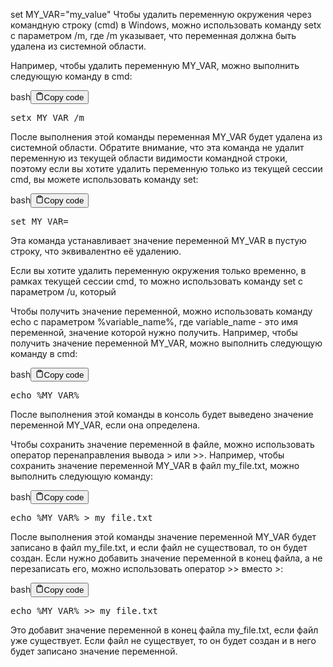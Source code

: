 <p>set MY_VAR="my_value"
Чтобы удалить переменную окружения через командную строку (cmd) в Windows, 
можно использовать команду setx с параметром /m, где /m указывает, что переменная должна быть удалена из системной области.</p>
<p>Например, чтобы удалить переменную MY_VAR, можно выполнить следующую команду в cmd:</p>
<div class="code-element"><div class="lang-line"><text>bash</text><button class="copy-button" id="code769b" onclick="copyCode(code769, code769b)"><svg stroke="currentColor" fill="none" stroke-width="2" viewBox="0 0 24 24" stroke-linecap="round" stroke-linejoin="round" class="h-4 w-4" height="1em" width="1em" xmlns="http://www.w3.org/2000/svg"><path d="M16 4h2a2 2 0 0 1 2 2v14a2 2 0 0 1-2 2H6a2 2 0 0 1-2-2V6a2 2 0 0 1 2-2h2"></path><rect x="8" y="2" width="8" height="4" rx="1" ry="1"></rect></svg><text>Copy code</text></button></div><div class="code" id="code769"><div class="highlight"><pre><span></span>setx<span class="w"> </span>MY_VAR<span class="w"> </span>/m
</pre></div></div></div>

<p>После выполнения этой команды переменная MY_VAR будет удалена из системной области. 
Обратите внимание, что эта команда не удалит переменную из текущей области видимости командной строки, 
поэтому если вы хотите удалить переменную только из текущей сессии cmd, вы можете использовать команду set:</p>
<div class="code-element"><div class="lang-line"><text>bash</text><button class="copy-button" id="code770b" onclick="copyCode(code770, code770b)"><svg stroke="currentColor" fill="none" stroke-width="2" viewBox="0 0 24 24" stroke-linecap="round" stroke-linejoin="round" class="h-4 w-4" height="1em" width="1em" xmlns="http://www.w3.org/2000/svg"><path d="M16 4h2a2 2 0 0 1 2 2v14a2 2 0 0 1-2 2H6a2 2 0 0 1-2-2V6a2 2 0 0 1 2-2h2"></path><rect x="8" y="2" width="8" height="4" rx="1" ry="1"></rect></svg><text>Copy code</text></button></div><div class="code" id="code770"><div class="highlight"><pre><span></span><span class="nb">set</span><span class="w"> </span><span class="nv">MY_VAR</span><span class="o">=</span>
</pre></div></div></div>

<p>Эта команда устанавливает значение переменной MY_VAR в пустую строку, что эквивалентно её удалению.</p>
<p>Если вы хотите удалить переменную окружения только временно, в рамках текущей сессии cmd, то можно использовать команду set с параметром /u, который </p>
<p>Чтобы получить значение переменной, можно использовать команду echo с параметром %variable_name%, 
где variable_name - это имя переменной, значение которой нужно получить. 
Например, чтобы получить значение переменной MY_VAR, можно выполнить следующую команду в cmd:</p>
<div class="code-element"><div class="lang-line"><text>bash</text><button class="copy-button" id="code771b" onclick="copyCode(code771, code771b)"><svg stroke="currentColor" fill="none" stroke-width="2" viewBox="0 0 24 24" stroke-linecap="round" stroke-linejoin="round" class="h-4 w-4" height="1em" width="1em" xmlns="http://www.w3.org/2000/svg"><path d="M16 4h2a2 2 0 0 1 2 2v14a2 2 0 0 1-2 2H6a2 2 0 0 1-2-2V6a2 2 0 0 1 2-2h2"></path><rect x="8" y="2" width="8" height="4" rx="1" ry="1"></rect></svg><text>Copy code</text></button></div><div class="code" id="code771"><div class="highlight"><pre><span></span><span class="nb">echo</span><span class="w"> </span>%MY_VAR%
</pre></div></div></div>

<p>После выполнения этой команды в консоль будет выведено значение переменной MY_VAR, если она определена.</p>
<p>Чтобы сохранить значение переменной в файле, можно использовать оператор перенаправления вывода &gt; или &gt;&gt;. 
Например, чтобы сохранить значение переменной MY_VAR в файл my_file.txt, можно выполнить следующую команду:</p>
<div class="code-element"><div class="lang-line"><text>bash</text><button class="copy-button" id="code772b" onclick="copyCode(code772, code772b)"><svg stroke="currentColor" fill="none" stroke-width="2" viewBox="0 0 24 24" stroke-linecap="round" stroke-linejoin="round" class="h-4 w-4" height="1em" width="1em" xmlns="http://www.w3.org/2000/svg"><path d="M16 4h2a2 2 0 0 1 2 2v14a2 2 0 0 1-2 2H6a2 2 0 0 1-2-2V6a2 2 0 0 1 2-2h2"></path><rect x="8" y="2" width="8" height="4" rx="1" ry="1"></rect></svg><text>Copy code</text></button></div><div class="code" id="code772"><div class="highlight"><pre><span></span><span class="nb">echo</span><span class="w"> </span>%MY_VAR%<span class="w"> </span>&gt;<span class="w"> </span>my_file.txt
</pre></div></div></div>

<p>После выполнения этой команды значение переменной MY_VAR будет записано в файл my_file.txt, 
и если файл не существовал, то он будет создан. 
Если нужно добавить значение переменной в конец файла, а не перезаписать его, можно использовать оператор &gt;&gt; вместо &gt;:</p>
<div class="code-element"><div class="lang-line"><text>bash</text><button class="copy-button" id="code773b" onclick="copyCode(code773, code773b)"><svg stroke="currentColor" fill="none" stroke-width="2" viewBox="0 0 24 24" stroke-linecap="round" stroke-linejoin="round" class="h-4 w-4" height="1em" width="1em" xmlns="http://www.w3.org/2000/svg"><path d="M16 4h2a2 2 0 0 1 2 2v14a2 2 0 0 1-2 2H6a2 2 0 0 1-2-2V6a2 2 0 0 1 2-2h2"></path><rect x="8" y="2" width="8" height="4" rx="1" ry="1"></rect></svg><text>Copy code</text></button></div><div class="code" id="code773"><div class="highlight"><pre><span></span><span class="nb">echo</span><span class="w"> </span>%MY_VAR%<span class="w"> </span>&gt;&gt;<span class="w"> </span>my_file.txt
</pre></div></div></div>

<p>Это добавит значение переменной в конец файла my_file.txt, если файл уже существует. 
Если файл не существует, то он будет создан и в него будет записано значение переменной.</p>
